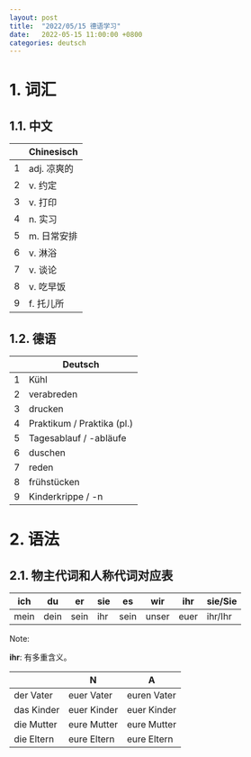 ```yaml
---
layout: post
title:  "2022/05/15 德语学习"
date:   2022-05-15 11:00:00 +0800
categories: deutsch
---
```


# 1. 词汇

## 1.1. 中文

|     | Chinesisch  |
| --- | ----------- |
| 1   | adj. 凉爽的 |
| 2   | v. 约定     |
| 3   | v. 打印     |
| 4   | n. 实习     |
| 5   | m. 日常安排 |
| 6   | v. 淋浴     |
| 7   | v. 谈论     |
| 8   | v. 吃早饭   |
| 9   | f. 托儿所   |

## 1.2. 德语

|     | Deutsch                    |
| --- | -------------------------- |
| 1   | Kühl                       |
| 2   | verabreden                 |
| 3   | drucken                    |
| 4   | Praktikum / Praktika (pl.) |
| 5   | Tagesablauf / -abläufe     |
| 6   | duschen                    |
| 7   | reden                      |
| 8   | frühstücken                |
| 9   | Kinderkrippe / -n          |

# 2. 语法

## 2.1. 物主代词和人称代词对应表

| ich  | du   | er   | sie | es   | wir   | ihr  | sie/Sie |
| ---- | ---- | ---- | --- | ---- | ----- | ---- | ------- |
| mein | dein | sein | ihr | sein | unser | euer | ihr/Ihr |

Note:

**ihr**: 有多重含义。

|            | N           | A           |
| ---------- | ----------- | ----------- |
| der Vater  | euer Vater  | euren Vater |
| das Kinder | euer Kinder | euer Kinder |
| die Mutter | eure Mutter | eure Mutter |
| die Eltern | eure Eltern | eure Eltern |
